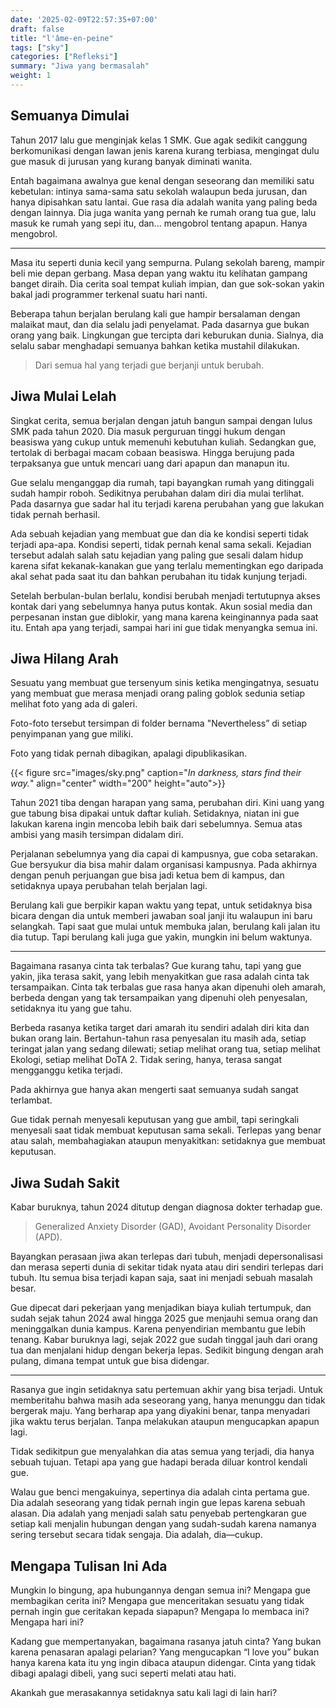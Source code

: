 ```yaml
---
date: '2025-02-09T22:57:35+07:00'
draft: false
title: "l'âme-en-peine"
tags: ["sky"]
categories: ["Refleksi"]
summary: "Jiwa yang bermasalah"
weight: 1
---
```

## Semuanya Dimulai
Tahun 2017 lalu gue menginjak kelas 1 SMK. Gue agak sedikit canggung berkomunikasi dengan lawan jenis karena kurang terbiasa, mengingat dulu gue masuk di jurusan yang kurang banyak diminati wanita. 

Entah bagaimana awalnya gue kenal dengan seseorang dan memiliki satu kebetulan: intinya sama-sama satu sekolah walaupun beda jurusan, dan hanya dipisahkan satu lantai. Gue rasa dia adalah wanita yang paling beda dengan lainnya. Dia juga wanita yang pernah ke rumah orang tua gue, lalu masuk ke rumah yang sepi itu, dan... mengobrol tentang apapun. Hanya mengobrol.

---
Masa itu seperti dunia kecil yang sempurna. Pulang sekolah bareng, mampir beli mie depan gerbang. Masa depan yang waktu itu kelihatan gampang banget diraih. Dia cerita soal tempat kuliah impian, dan gue sok-sokan yakin bakal jadi programmer terkenal suatu hari nanti. 

Beberapa tahun berjalan berulang kali gue hampir bersalaman dengan malaikat maut, dan dia selalu jadi penyelamat. Pada dasarnya gue bukan orang yang baik. Lingkungan gue tercipta dari keburukan dunia. Sialnya, dia selalu sabar menghadapi semuanya bahkan ketika mustahil dilakukan. 

>Dari semua hal yang terjadi gue berjanji untuk berubah.

## Jiwa Mulai Lelah
Singkat cerita, semua berjalan dengan jatuh bangun sampai dengan lulus SMK pada tahun 2020. Dia masuk perguruan tinggi hukum dengan beasiswa yang cukup untuk memenuhi kebutuhan kuliah. Sedangkan gue, tertolak di berbagai macam cobaan beasiswa. Hingga berujung pada terpaksanya gue untuk mencari uang dari apapun dan manapun itu. 

Gue selalu menganggap dia rumah, tapi bayangkan rumah yang ditinggali sudah hampir roboh. Sedikitnya perubahan dalam diri dia mulai terlihat. Pada dasarnya gue sadar hal itu terjadi karena perubahan yang gue lakukan tidak pernah berhasil. 

Ada sebuah kejadian yang membuat gue dan dia ke kondisi seperti tidak terjadi apa-apa. Kondisi seperti, tidak pernah kenal sama sekali. Kejadian tersebut adalah salah satu kejadian yang paling gue sesali dalam hidup karena sifat kekanak-kanakan gue yang terlalu mementingkan ego daripada akal sehat pada saat itu dan bahkan perubahan itu tidak kunjung terjadi.  

Setelah berbulan-bulan berlalu, kondisi berubah menjadi tertutupnya akses kontak dari yang sebelumnya hanya putus kontak. Akun sosial media dan perpesanan instan gue diblokir, yang mana karena keinginannya pada saat itu. Entah apa yang terjadi, sampai hari ini gue tidak menyangka semua ini.

## Jiwa Hilang Arah
Sesuatu yang membuat gue tersenyum sinis ketika mengingatnya, sesuatu yang membuat gue merasa menjadi orang paling goblok sedunia setiap melihat foto yang ada di galeri.

Foto-foto tersebut tersimpan di folder bernama "Nevertheless” di setiap penyimpanan yang gue miliki.

Foto yang tidak pernah dibagikan, apalagi dipublikasikan.

{{< figure src="images/sky.png" caption="_In darkness, stars find their way._" align="center" width="200" height="auto">}}

 
Tahun 2021 tiba dengan harapan yang sama, perubahan diri. Kini uang yang gue tabung bisa dipakai untuk daftar kuliah. Setidaknya, niatan ini gue lakukan karena ingin mencoba lebih baik dari sebelumnya. Semua atas ambisi yang masih tersimpan didalam diri.

Perjalanan sebelumnya yang dia capai di kampusnya, gue coba setarakan. Gue bersyukur dia bisa mahir dalam organisasi kampusnya. Pada akhirnya dengan penuh perjuangan gue bisa jadi ketua bem di kampus, dan setidaknya upaya perubahan telah berjalan lagi.

Berulang kali gue berpikir kapan waktu yang tepat, untuk setidaknya bisa bicara dengan dia untuk memberi jawaban soal janji itu walaupun ini baru selangkah. Tapi saat gue mulai untuk membuka jalan, berulang kali jalan itu dia tutup. Tapi berulang kali juga gue yakin, mungkin ini belum waktunya.

---
Bagaimana rasanya cinta tak terbalas? Gue kurang tahu, tapi yang gue yakin, jika terasa sakit, yang lebih menyakitkan gue rasa adalah cinta tak tersampaikan. Cinta tak terbalas gue rasa hanya akan dipenuhi oleh amarah, berbeda dengan yang tak tersampaikan yang dipenuhi oleh penyesalan, setidaknya itu yang gue tahu.

Berbeda rasanya ketika target dari amarah itu sendiri adalah diri kita dan bukan orang lain. Bertahun-tahun rasa penyesalan itu masih ada, setiap teringat jalan yang sedang dilewati; setiap melihat orang tua, setiap melihat Ekologi, setiap melihat DoTA 2. Tidak sering, hanya, terasa sangat mengganggu ketika terjadi.

Pada akhirnya gue hanya akan mengerti saat semuanya sudah sangat terlambat.

Gue tidak pernah menyesali keputusan yang gue ambil, tapi seringkali menyesali saat tidak membuat keputusan sama sekali. Terlepas yang benar atau salah, membahagiakan ataupun menyakitkan: setidaknya gue membuat keputusan.

## Jiwa Sudah Sakit
Kabar buruknya, tahun 2024 ditutup dengan diagnosa dokter terhadap gue.

>Generalized Anxiety Disorder (GAD), Avoidant Personality Disorder (APD).

Bayangkan perasaan jiwa akan terlepas dari tubuh, menjadi depersonalisasi dan merasa seperti dunia di sekitar tidak nyata atau diri sendiri terlepas dari tubuh. Itu semua bisa terjadi kapan saja, saat ini menjadi sebuah masalah besar. 

Gue dipecat dari pekerjaan yang menjadikan biaya kuliah tertumpuk, dan sudah sejak tahun 2024 awal hingga 2025 gue menjauhi semua orang dan meninggalkan dunia kampus. Karena penyendirian membantu gue lebih tenang. Kabar buruknya lagi, sejak 2022 gue sudah tinggal jauh dari orang tua dan menjalani hidup dengan bekerja lepas. Sedikit bingung dengan arah pulang, dimana tempat untuk gue bisa didengar.

---
Rasanya gue ingin setidaknya satu pertemuan akhir yang bisa terjadi. Untuk memberitahu bahwa masih ada seseorang yang, hanya menunggu dan tidak bergerak maju. Yang berharap apa yang diyakini benar, tanpa menyadari jika waktu terus berjalan. Tanpa melakukan ataupun mengucapkan apapun lagi.

Tidak sedikitpun gue menyalahkan dia atas semua yang terjadi, dia hanya sebuah tujuan. Tetapi apa yang gue hadapi berada diluar kontrol kendali gue. 

Walau gue benci mengakuinya, sepertinya dia adalah cinta pertama gue. Dia adalah seseorang yang tidak pernah ingin gue lepas karena sebuah alasan. Dia adalah yang menjadi salah satu penyebab pertengkaran gue setiap kali menjalin hubungan dengan yang sudah-sudah karena namanya sering tersebut secara tidak sengaja. Dia adalah, dia—cukup.

## Mengapa Tulisan Ini Ada
Mungkin lo bingung, apa hubungannya dengan semua ini? Mengapa gue membagikan cerita ini? Mengapa gue menceritakan sesuatu yang tidak pernah ingin gue ceritakan kepada siapapun? Mengapa lo membaca ini? Mengapa hari ini?

Kadang gue mempertanyakan, bagaimana rasanya jatuh cinta? Yang bukan karena penasaran apalagi pelarian? Yang mengucapkan “I love you” bukan hanya karena kata itu yng ingin dibaca ataupun didengar. Cinta yang tidak dibagi apalagi dibeli, yang suci seperti melati atau hati.

Akankah gue merasakannya setidaknya satu kali lagi di lain hari?
